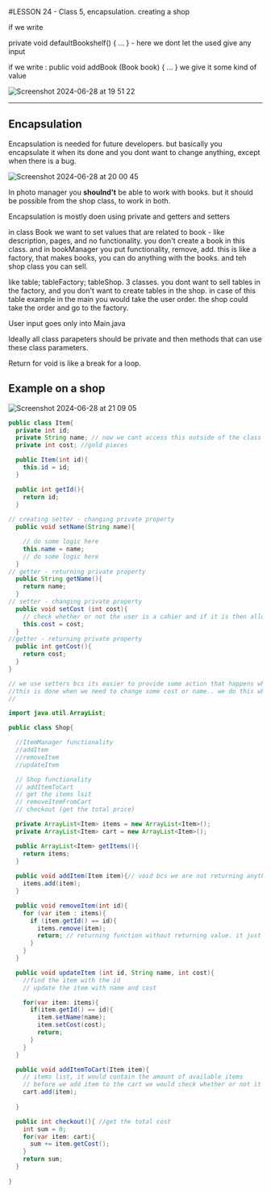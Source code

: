 #LESSON 24 - Class 5, encapsulation. creating a shop

if we write

private void defaultBookshelf() {
...
} - here we dont let the used give any input

if we write :
public void addBook (Book book) {
...
}
we give it some kind of value

![Screenshot 2024-06-28 at 19 51 22](https://github.com/elinasasa/wotech/assets/165931766/c5be425f-b54c-42cd-8ff8-82764e626289)

--------

## Encapsulation

Encapsulation is needed for future developers. but basically you encapsulate it when its done and you dont want to change anything, except when there is a bug. 

![Screenshot 2024-06-28 at 20 00 45](https://github.com/elinasasa/wotech/assets/165931766/759ec900-1f61-4e7f-a51d-51ec34e75b7f)

In photo manager you **shoulnd't** be able to work with books. but it should be possible from the shop class, to work in both. 

Encapsulation is mostly doen using private and getters and setters

in class Book we want to set values that are related to book - like description, pages, and no functionality. you don't create a book in this class.
and in bookManager you put functionality, remove, add. this is like a factory, that makes books, you can do anything with the books.
and teh shop class you can sell.

like table; tableFactory; tableShop. 3 classes. you dont want to sell tables in the factory, and you don't want to create tables in the shop. 
in case of this table example in the main you would take the user order. the shop could take the order and go to the factory. 

User input goes only into Main.java

Ideally all class parapeters should be private and then methods that can use these class parameters. 



Return for void is like a break for a loop.

## Example on a shop

![Screenshot 2024-06-28 at 21 09 05](https://github.com/elinasasa/wotech/assets/165931766/80fb6bcd-ee20-4651-b05e-4737af43ab8c)


```Java
public class Item{
  private int id;
  private String name; // now we cant access this outside of the class like in Main.java
  private int cost; //gold pieces

  public Item(int id){
    this.id = id;
  }

  public int getId(){
    return id;
  }
  
// creating setter - changing private property
  public void setName(String name){

    // do some logic here
    this.name = name;
    // do some logic here
  }
// getter - returning private property
  public String getName(){
    return name;
  }
// setter - changing private property
  public void setCost (int cost){
    // check whether or not the user is a cahier and if it is then allow to change the cost.
    this.cost = cost;
  }
//getter - returning private property
  public int getCost(){
    return cost;
  }
}

// we use setters bcs its easier to provide some action that happens whenever we set a name. bcs we want to provide this logic once. 
//this is done when we need to change some cost or name.. we do this when we dont want the user to do some werid action on our classes.
// 
```

```Java
import java.util.ArrayList;

public class Shop{

  //ItemManager functionality
  //addItem
  //removeItem
  //updateItem

  // Shop functionality
  // addItemToCart
  // get the items lsit
  // removeItemFromCart
  // checkout (get the total price)

  private ArrayList<Item> items = new ArrayList<Item>();
  private ArrayList<Item> cart = new ArrayList<Item>();

  public ArrayList<Item> getItems(){
    return items;
  }
  
  public void addItem(Item item){// void bcs we are not returning anything
    items.add(item);
  }

  public void removeItem(int id){
    for (var item : items){
      if (item.getId() == id){
        items.remove(item);
        return; // returning function without returning value. it just stops the function. return in this case means we dont go further than when it has found the correct id in a list.
      }
    }
  }

  public void updateItem (int id, String name, int cost){
    //find the item with the id
    // update the item with name and cost

    for(var item: items){
      if(item.getId() == id){
        item.setName(name);
        item.setCost(cost);
        return;
      }
    }
  }

  public void addItemToCart(Item item){
    // items list, it would contain the amount of available items
    // before we add item to the cart we would check whether or not it is available
    cart.add(item);
    
  }

  public int checkout(){ //get the total cost 
    int sum = 0;
    for(var item: cart){
      sum += item.getCost();
    }
    return sum;
  }
  
}
```
